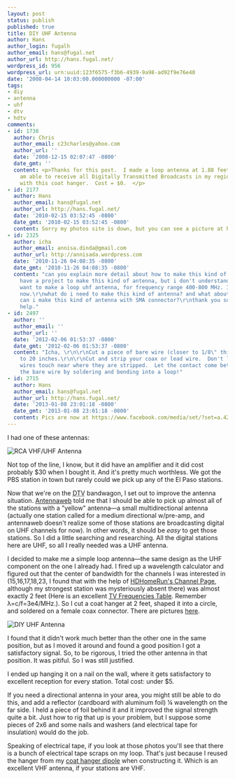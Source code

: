 ```yaml
---
layout: post
status: publish
published: true
title: DIY UHF Antenna
author: Hans
author_login: fugalh
author_email: hans@fugal.net
author_url: http://hans.fugal.net/
wordpress_id: 956
wordpress_url: urn:uuid:123f6575-f3b6-4939-9a98-ad92f9e76e40
date: '2008-04-14 10:03:00.000000000 -07:00'
tags:
- diy
- antenna
- uhf
- dtv
- hdtv
comments:
- id: 1738
  author: Chris
  author_email: c23charles@yahoo.com
  author_url: ''
  date: '2008-12-15 02:07:47 -0800'
  date_gmt: ''
  content: <p>Thanks for this post.  I made a loop antenna at 1.88 feet circumference.  I
    am able to receive all Digitally Transmitted Broadcasts in my region in High Def
    with this coat hanger.  Cost = $0.  </p>
- id: 2177
  author: Hans
  author_email: hans@fugal.net
  author_url: http://hans.fugal.net/
  date: '2010-02-15 03:52:45 -0800'
  date_gmt: '2010-02-15 03:52:45 -0800'
  content: Sorry my photos site is down, but you can see a picture at http://tinyurl.com/yllqh2d
- id: 2325
  author: icha
  author_email: annisa.dinda@gmail.com
  author_url: http://annisada.wordpress.com
  date: '2010-11-26 04:08:35 -0800'
  date_gmt: '2010-11-26 04:08:35 -0800'
  content: "can you explain more detail about how to make this kind of antenna?\r\ni
    have a project to make this kind of antenna, but i don't understand at all.\r\ni
    want to make a loop uhf antenna, for frequency range 400-800 MHz. I'm in Indonesia
    now.\r\nwhat do i need to make this kind of antenna? and what about the connector?
    can i make this kind of antenna with SMA connector?\r\nthank you so much for your
    help."
- id: 2497
  author: ''
  author_email: ''
  author_url: ''
  date: '2012-02-06 01:53:37 -0800'
  date_gmt: '2012-02-06 01:53:37 -0800'
  content: "Icha, \r\n\r\nCut a piece of bare wire (closer to 1/8\" thick the better)
    to 20 inches.\r\n\r\nCut and strip your coax or lead wire.  Don't let the two
    wires touch near where they are stripped.  Let the contact come between them from
    the bare wire by soldering and bending into a loop!"
- id: 2715
  author: Hans
  author_email: hans@fugal.net
  author_url: http://hans.fugal.net/
  date: '2013-01-08 23:01:18 -0800'
  date_gmt: '2013-01-08 23:01:18 -0800'
  content: Pics are now at https://www.facebook.com/media/set/?set=a.4237856184166.212494.1218347315&type=1&fbtrace_id=GdD5reIQg4N
---
```

<p>I had one of these antennas:</p>

<p><img src="http://hans.fugal.net/images/RCA_Antenna.jpg" alt="RCA VHF/UHF Antenna"/></p>

<p>Not top of the line, I know, but it did have an amplifier and it did cost probably $30 when I bought it. And it's pretty much worthless. We got the PBS station in town but rarely could we pick up any of the El Paso stations. </p>

<p>Now that we're on the <acronym title="Digital TV">DTV</acronym> bandwagon, I set out to improve the antenna situation. <a href="http://antennaweb.org">Antennaweb</a> told me that I should be able to pick up almost all of the stations with a "yellow" antenna—a small multidirectional antenna (actually one station called for a medium directional w/pre-amp, and antennaweb doesn't realize some of those stations are broadcasting digital on UHF channels for now). In other words, it should be <em>easy</em> to get those stations. So I did a little searching and researching. All the digital stations here are UHF, so all I really needed was a UHF antenna. </p>

<p>I decided to make me a simple loop antenna—the same design as the UHF component on the one I already had. I fired up a wavelength calculator and figured out that the center of bandwidth for the channels I was interested in (15,16,17,18,23, I found that with the help of <a href="http://www.silicondust.com/hdhomerun/lineupui?Cmd=LocationProgramsWeb&amp;Country=US&amp;Postcode=88001">HDHomeRun's Channel Page</a>, although my strongest station was mysteriously absent there) was almost exactly 2 feet (Here is an excellent <a href="http://web.tampabay.rr.com/k4lk/info/ntscfreq.htm">TV Frequencies Table</a>. Remember &lambda;=c/f=3e4/MHz.). So I cut a coat hanger at 2 feet, shaped it into a circle, and soldered on a female coax connector. There are pictures <a href="http://foton.fugal.net/album/118">here</a>. </p>

<p><img src="http://foton.fugal.net/foto/2851/thumbnail" alt="DIY UHF Antenna"/></p>

<p>I found that it didn't work much better than the other one in the same position, but as I moved it around and found a good position I got a satisfactory signal. So, to be rigorous, I tried the other antenna in that position. It was pitiful. So I was still justified.</p>

<p>I ended up hanging it on a nail on the wall, where it gets satisfactory to excellent reception for every station. Total cost: under $5.</p>

<p>If you need a directional antenna in your area, you might still be able to do this, and add a reflector (cardboard with aluminum foil) ¼ wavelength on the far side. I held a piece of foil behind it and it improved the signal strength quite a bit. Just how to rig that up is your problem, but I suppose some pieces of 2x6 and some nails and washers (and electrical tape for insulation) would do the job.</p>

<p>Speaking of electrical tape, if you look at those photos you'll see that there is a bunch of electrical tape scraps on my loop. That's just because I reused the hanger from my <a href="http://foton.fugal.net/album/119">coat hanger dipole</a> when constructing it. Which is an excellent VHF antenna, if your stations are VHF.</p>
